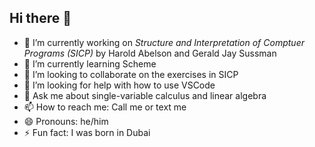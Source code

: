 ## Hi there 👋

- 🔭 I’m currently working on _Structure and Interpretation of Comptuer Programs (SICP)_ by Harold Abelson and Gerald Jay Sussman
- 🌱 I’m currently learning Scheme
- 👯 I’m looking to collaborate on the exercises in SICP
- 🤔 I’m looking for help with how to use VSCode
- 💬 Ask me about single-variable calculus and linear algebra
- 📫 How to reach me: Call me or text me
- 😄 Pronouns: he/him 
- ⚡ Fun fact: I was born in Dubai

<!--
**mjchaker/mjchaker** is a ✨ _special_ ✨ repository because its `README.md` (this file) appears on your GitHub profile.

Here are some ideas to get you started:


-->
